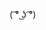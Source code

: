 ( ͡° ͜ʖ ͡°)
<!---
NoodleTips/NoodleTips is a ✨ special ✨ repository because its `README.md` (this file) appears on your GitHub profile.
You can click the Preview link to take a look at your changes.
--->
